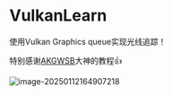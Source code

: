 # VulkanLearn

使用Vulkan Graphics queue实现光线追踪！

特别感谢[AKGWSB](https://github.com/AKGWSB)大神的教程👍

![image-20250112164907218](C:\Users\Administrator\AppData\Roaming\Typora\typora-user-images\image-20250112164907218.png)

